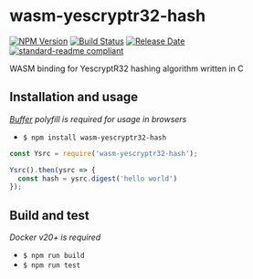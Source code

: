 # wasm-yescryptr32-hash
[![NPM Version](https://img.shields.io/npm/v/wasm-yescryptr32-hash)](https://www.npmjs.com/package/wasm-yescryptr32-hash)
[![Build Status](https://github.com/unifyroom/wasm-yescryptr32-hash/actions/workflows/test_and_release.yml/badge.svg)](https://github.com/unifyroom/wasm-yescryptr32-hash/actions/workflows/test_and_release.yml)
[![Release Date](https://img.shields.io/github/release-date/dashevo/wasm-yescryptr32-hash)](https://github.com/unifyroom/wasm-yescryptr32-hash/releases/latest)
[![standard-readme compliant](https://img.shields.io/badge/readme%20style-standard-brightgreen)](https://github.com/RichardLitt/standard-readme)

WASM binding for YescryptR32 hashing algorithm written in C

## Installation and usage
_[Buffer](https://github.com/feross/buffer) polyfill is required for usage in browsers_
- `$ npm install wasm-yescryptr32-hash`

```javascript
const Ysrc = require('wasm-yescryptr32-hash');

Ysrc().then(ysrc => {
  const hash = ysrc.digest('hello world')
});
```

## Build and test
_Docker v20+ is required_

- `$ npm run build`
- `$ npm run test`

